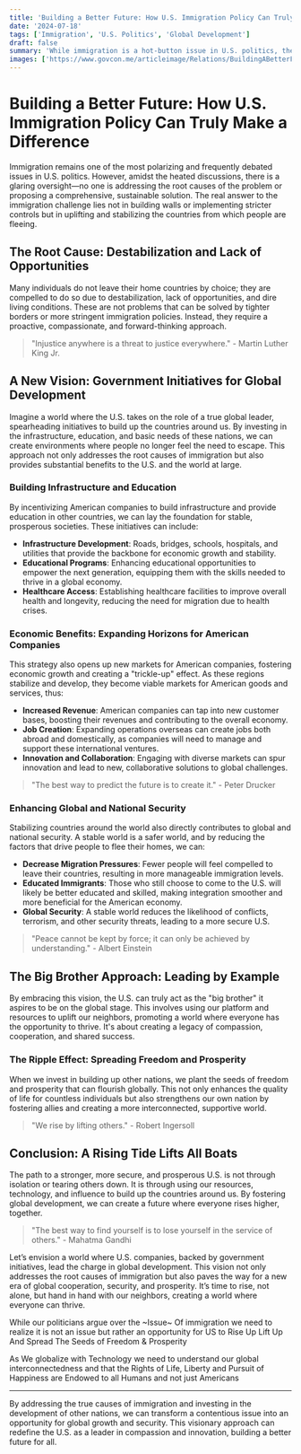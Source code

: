 ```yaml
---
title: 'Building a Better Future: How U.S. Immigration Policy Can Truly Make a Difference'
date: '2024-07-18'
tags: ['Immigration', 'U.S. Politics', 'Global Development']
draft: false
summary: 'While immigration is a hot-button issue in U.S. politics, the real solution lies in addressing the root causes. This article explores how government initiatives to build up other countries can stabilize regions, create new markets, and enhance global security.'
images: ['https://www.govcon.me/articleimage/Relations/BuildingABetterFuture.webp']
---
```


# Building a Better Future: How U.S. Immigration Policy Can Truly Make a Difference


Immigration remains one of the most polarizing and frequently debated issues in U.S. politics. However, amidst the heated discussions, there is a glaring oversight—no one is addressing the root causes of the problem or proposing a comprehensive, sustainable solution. The real answer to the immigration challenge lies not in building walls or implementing stricter controls but in uplifting and stabilizing the countries from which people are fleeing. 

## The Root Cause: Destabilization and Lack of Opportunities

Many individuals do not leave their home countries by choice; they are compelled to do so due to destabilization, lack of opportunities, and dire living conditions. These are not problems that can be solved by tighter borders or more stringent immigration policies. Instead, they require a proactive, compassionate, and forward-thinking approach.

> "Injustice anywhere is a threat to justice everywhere." - Martin Luther King Jr.

## A New Vision: Government Initiatives for Global Development

Imagine a world where the U.S. takes on the role of a true global leader, spearheading initiatives to build up the countries around us. By investing in the infrastructure, education, and basic needs of these nations, we can create environments where people no longer feel the need to escape. This approach not only addresses the root causes of immigration but also provides substantial benefits to the U.S. and the world at large.

### Building Infrastructure and Education

By incentivizing American companies to build infrastructure and provide education in other countries, we can lay the foundation for stable, prosperous societies. These initiatives can include:

- **Infrastructure Development**: Roads, bridges, schools, hospitals, and utilities that provide the backbone for economic growth and stability.
- **Educational Programs**: Enhancing educational opportunities to empower the next generation, equipping them with the skills needed to thrive in a global economy.
- **Healthcare Access**: Establishing healthcare facilities to improve overall health and longevity, reducing the need for migration due to health crises.

### Economic Benefits: Expanding Horizons for American Companies

This strategy also opens up new markets for American companies, fostering economic growth and creating a "trickle-up" effect. As these regions stabilize and develop, they become viable markets for American goods and services, thus:

- **Increased Revenue**: American companies can tap into new customer bases, boosting their revenues and contributing to the overall economy.
- **Job Creation**: Expanding operations overseas can create jobs both abroad and domestically, as companies will need to manage and support these international ventures.
- **Innovation and Collaboration**: Engaging with diverse markets can spur innovation and lead to new, collaborative solutions to global challenges.

> "The best way to predict the future is to create it." - Peter Drucker

### Enhancing Global and National Security

Stabilizing countries around the world also directly contributes to global and national security. A stable world is a safer world, and by reducing the factors that drive people to flee their homes, we can:

- **Decrease Migration Pressures**: Fewer people will feel compelled to leave their countries, resulting in more manageable immigration levels.
- **Educated Immigrants**: Those who still choose to come to the U.S. will likely be better educated and skilled, making integration smoother and more beneficial for the American economy.
- **Global Security**: A stable world reduces the likelihood of conflicts, terrorism, and other security threats, leading to a more secure U.S.

> "Peace cannot be kept by force; it can only be achieved by understanding." - Albert Einstein

## The Big Brother Approach: Leading by Example

By embracing this vision, the U.S. can truly act as the "big brother" it aspires to be on the global stage. This involves using our platform and resources to uplift our neighbors, promoting a world where everyone has the opportunity to thrive. It's about creating a legacy of compassion, cooperation, and shared success.

### The Ripple Effect: Spreading Freedom and Prosperity

When we invest in building up other nations, we plant the seeds of freedom and prosperity that can flourish globally. This not only enhances the quality of life for countless individuals but also strengthens our own nation by fostering allies and creating a more interconnected, supportive world.

> "We rise by lifting others." - Robert Ingersoll

## Conclusion: A Rising Tide Lifts All Boats

The path to a stronger, more secure, and prosperous U.S. is not through isolation or tearing others down. It is through using our resources, technology, and influence to build up the countries around us. By fostering global development, we can create a future where everyone rises higher, together.

> "The best way to find yourself is to lose yourself in the service of others." - Mahatma Gandhi

Let’s envision a world where U.S. companies, backed by government initiatives, lead the charge in global development. This vision not only addresses the root causes of immigration but also paves the way for a new era of global cooperation, security, and prosperity. It’s time to rise, not alone, but hand in hand with our neighbors, creating a world where everyone can thrive.

While our politicians argue over the ~Issue~ Of immigration we need to realize it is not an issue but rather an opportunity for US to Rise Up Lift Up And Spread The Seeds of Freedom & Prosperity 

As We globalize with Technology we need to understand our global interconnectedness and that the Rights of Life, Liberty and Pursuit of Happiness are Endowed to all Humans and not just Americans


---

By addressing the true causes of immigration and investing in the development of other nations, we can transform a contentious issue into an opportunity for global growth and security. This visionary approach can redefine the U.S. as a leader in compassion and innovation, building a better future for all.

